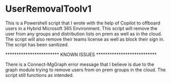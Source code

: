 # UserRemovalToolv1
This is a Powershell script that I wrote with the help of Copilot to offboard users in a Hybrid Microsoft 365 Environment. This script will remove the user from any groups and distribution lists on prem as well as in the cloud. The script will also remove their teams license as well as block their sign in. The script has been sanitized. 


************************ KNOWN ISSUES ***************************

There is a Connect-MgGraph error message that I believe is due to the graph module trying to remove users from on prem groups in the cloud. The script still functions as intended.
